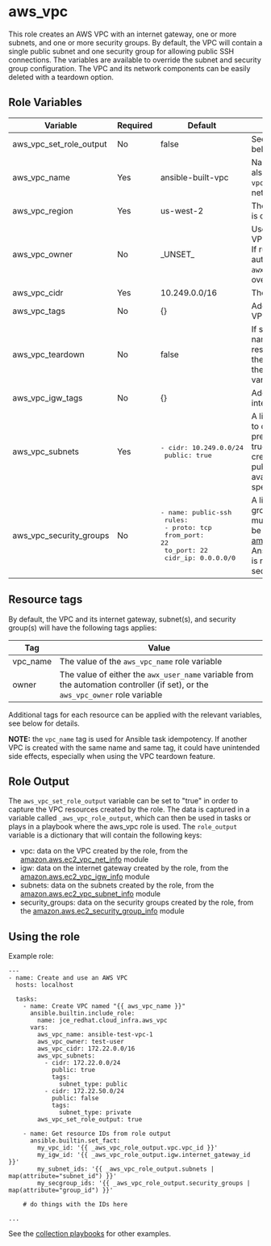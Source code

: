# aws\_vpc

This role creates an AWS VPC with an internet gateway, one or more subnets, and one or more security groups.  By default, the VPC will contain a single public subnet and one security group for allowing public SSH connections. The variables are available to override the subnet and security group configuration.  The VPC and its network components can be easily deleted with a teardown option.

## Role Variables

| Variable | Required |Default | Description |
|----------|----------|--------|-------------|
| aws\_vpc\_set\_role\_output | No |false | See the [Role Output](#role-output) section below. |
| aws\_vpc\_name | Yes |ansible-built-vpc | Name of the VPC.  The name is also used in a tag called `vpc_name` in the rest of the VPC network components. |
| aws\_vpc\_region | Yes |us-west-2 | The AWS region where the VPC is created |
| aws\_vpc\_owner | No |\_UNSET\_ | Used in the `owner` tag for the VPC and its network resources.  If running the role from the automation controller, the `awx_user_name` variable will override this value. |
| aws\_vpc\_cidr | Yes | 10.249.0.0/16 | The CIDR to use for the VPC |
| aws\_vpc\_tags | No | {} | Additional tags to apply to the VPC |
| aws\_vpc\_teardown | No | false | If set to "true", will delete the named VPC and its network resources. The resources with the `vpc_name` tag that matches the supplied `aws_vpc_name` variable will be deleted. |
| aws\_vpc\_igw\_tags | No | {} | Additional tags to apply to the internet gateway |
| aws\_vpc\_subnets | Yes | <pre>- cidr: 10.249.0.0/24<br>  public: true</pre> | A list of dictionaries of subnets to create.  If the `public` key is present and set to a boolean true value, any instances created in the subnet will have a public IP address assigned. An availability zone can be specified with the `az` key. |
| aws\_vpc\_security\_groups | No | <pre>- name: public-ssh<br>  rules:<br>    - proto: tcp<br>      from\_port: 22<br>      to\_port: 22<br>      cidr\_ip: 0.0.0.0/0</pre> | A list of dictionaries of security groups to create. The `rules` key must be a list of rules that can be passed to the [amazon.aws.ec2\_security\_group](https://docs.ansible.com/ansible/latest/collections/amazon/aws/ec2_security_group_module.html#parameter-rules) Ansible module. If this variable is not set, only the VPC default security group will be available. |

## Resource tags

By default, the VPC and its internet gateway, subnet(s), and security group(s) will have the following tags applies:

| Tag | Value |
|-----|-------|
| vpc\_name | The value of the `aws_vpc_name` role variable |
| owner | The value of either the `awx_user_name` variable from the automation controller (if set), or the `aws_vpc_owner` role variable |

Additional tags for each resource can be applied with the relevant variables, see below for details.

**NOTE:** the `vpc_name` tag is used for Ansible task idempotency.  If another VPC is created with the same name and same tag, it could have unintended side effects, especially when using the VPC teardown feature.

## Role Output

The `aws_vpc_set_role_output` variable can be set to "true" in order to capture the VPC resources created by the role.  The data is captured in a variable called `_aws_vpc_role_output`, which can then be used in tasks or plays in a playbook where the aws\_vpc role is used.  The `role_output` variable is a dictionary that will contain the following keys:

- vpc: data on the VPC created by the role, from the [amazon.aws.ec2\_vpc\_net\_info](https://docs.ansible.com/ansible/latest/collections/amazon/aws/ec2_vpc_net_info_module.html#return-vpcs/cidr_block) module
- igw: data on the internet gateway created by the role, from the [amazon.aws.ec2\_vpc\_igw\_info](https://docs.ansible.com/ansible/latest/collections/amazon/aws/ec2_vpc_igw_info_module.html#return-internet_gateways/attachments) module
- subnets: data on the subnets created by the role, from the [amazon.aws.ec2\_vpc\_subnet\_info](https://docs.ansible.com/ansible/latest/collections/amazon/aws/ec2_vpc_igw_info_module.html#return-internet_gateways/attachments) module
- security\_groups: data on the security groups created by the role, from the [amazon.aws.ec2\_security\_group\_info](https://docs.ansible.com/ansible/latest/collections/amazon/aws/ec2_vpc_igw_info_module.html#return-internet_gateways/attachments) module

## Using the role

Example role:

```
---
- name: Create and use an AWS VPC
  hosts: localhost

  tasks:
    - name: Create VPC named "{{ aws_vpc_name }}"
      ansible.builtin.include_role:
        name: jce_redhat.cloud_infra.aws_vpc
      vars:
        aws_vpc_name: ansible-test-vpc-1
        aws_vpc_owner: test-user
        aws_vpc_cidr: 172.22.0.0/16
        aws_vpc_subnets:
          - cidr: 172.22.0.0/24
            public: true
            tags:
              subnet_type: public
          - cidr: 172.22.50.0/24
            public: false
            tags:
              subnet_type: private
        aws_vpc_set_role_output: true

    - name: Get resource IDs from role output
      ansible.builtin.set_fact:
        my_vpc_id: '{{ _aws_vpc_role_output.vpc.vpc_id }}'
        my_igw_id: '{{ _aws_vpc_role_output.igw.internet_gateway_id }}'
        my_subnet_ids: '{{ _aws_vpc_role_output.subnets | map(attribute="subnet_id") }}'
        my_secgroup_ids: '{{ _aws_vpc_role_output.security_groups | map(attribute="group_id") }}'

    # do things with the IDs here

...
```

See the [collection playbooks](../../playbooks/) for other examples.
